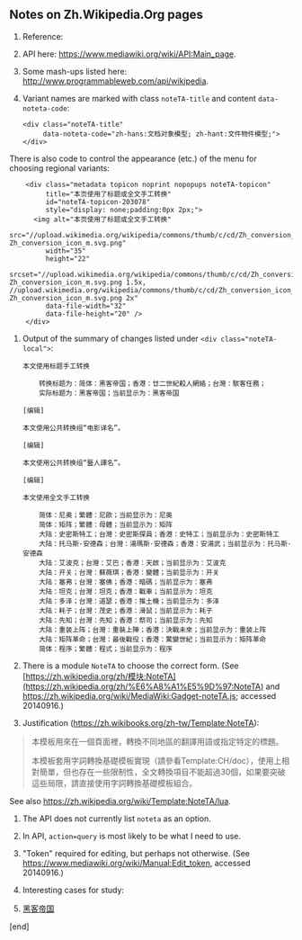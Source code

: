 ## Notes on Zh.Wikipedia.Org pages

 1. Reference:
   2. API here: https://www.mediawiki.org/wiki/API:Main_page.
   2. Some mash-ups listed here: http://www.programmableweb.com/api/wikipedia.
 

 1. Variant names are marked with class `noteTA-title` and content `data-noteta-code`:

        <div class="noteTA-title" 
             data-noteta-code="zh-hans:文档对象模型; zh-hant:文件物件模型;"></div>

   There is also code to control the appearance (etc.) of the menu for choosing regional variants:

        <div class="metadata topicon noprint nopopups noteTA-topicon" 
             title="本页使用了标题或全文手工转换" 
             id="noteTA-topicon-203078" 
             style="display: none;padding:0px 2px;">
          <img alt="本页使用了标题或全文手工转换"
              src="//upload.wikimedia.org/wikipedia/commons/thumb/c/cd/Zh_conversion_icon_m.svg/35px-Zh_conversion_icon_m.svg.png" 
             width="35" 
             height="22"
             srcset="//upload.wikimedia.org/wikipedia/commons/thumb/c/cd/Zh_conversion_icon_m.svg/53px-Zh_conversion_icon_m.svg.png 1.5x, //upload.wikimedia.org/wikipedia/commons/thumb/c/cd/Zh_conversion_icon_m.svg/70px-Zh_conversion_icon_m.svg.png 2x" 
             data-file-width="32" 
             data-file-height="20" />
        </div>

 1. Output of the summary of changes listed under `<div class="noteTA-local">`:

        本文使用标题手工转换
        
            转换标题为：简体：黑客帝国；香港：廿二世紀殺人網絡；台灣：駭客任務；
            实际标题为：黑客帝国；当前显示为：黑客帝国
        
        [编辑]
        
        本文使用公共转换组“电影译名”。
        
        [编辑]
        
        本文使用公共转换组“藝人譯名”。
        
        [编辑]
        
        本文使用全文手工转换
        
            简体：尼奥；繁體：尼歐；当前显示为：尼奥
            简体：矩阵；繁體：母體；当前显示为：矩阵
            大陆：史密斯特工；台灣：史密斯探員；香港：史特工；当前显示为：史密斯特工
            大陆：托马斯·安德森；台灣：湯瑪斯·安德森；香港：安湯武；当前显示为：托马斯·安德森
            大陆：艾波克；台灣：艾巴；香港：天啟；当前显示为：艾波克
            大陆：开关；台灣：蘇薇琪；香港：變體；当前显示为：开关
            大陆：塞弗；台灣：塞佛；香港：暗碼；当前显示为：塞弗
            大陆：坦克；台灣：坦克；香港：戰車；当前显示为：坦克
            大陆：多泽；台灣：道瑟；香港：推土機；当前显示为：多泽
            大陆：耗子；台灣：茂史；香港：滑鼠；当前显示为：耗子
            大陆：先知；台灣：先知；香港：祭司；当前显示为：先知
            大陆：重装上阵；台灣：重裝上陣；香港：決戰未來；当前显示为：重装上阵
            大陆：矩阵革命；台灣：最後戰役；香港：驚變世紀；当前显示为：矩阵革命
            简体：程序；繁體：程式；当前显示为：程序

 1. There is a module `NoteTA` to choose the correct form. (See [https://zh.wikipedia.org/zh/模块:NoteTA](https://zh.wikipedia.org/zh/%E6%A8%A1%E5%9D%97:NoteTA) and https://zh.wikipedia.org/wiki/MediaWiki:Gadget-noteTA.js; accessed 20140916.)

 1. Justification (https://zh.wikibooks.org/zh-tw/Template:NoteTA):

   > 本模板用來在一個頁面裡，轉換不同地區的翻譯用語或指定特定的標題。
   >
   > 本模板套用字詞轉換基礎模板實現（請參看Template:CH/doc），使用上相對簡單，但也存在一些限制性，全文轉換項目不能超過30個，如果要突破這些局限，請直接使用字詞轉換基礎模板組合。

   See also https://zh.wikipedia.org/wiki/Template:NoteTA/lua.

 1. The API does not currently list `noteta` as an option.
 
 1. In API, `action=query` is most likely to be what I need to use.
 
 1. "Token" required for editing, but perhaps not otherwise. (See https://www.mediawiki.org/wiki/Manual:Edit_token, accessed 20140916.)
 
 1. Interesting cases for study:
 
   1. [黑客帝国](https://zh.wikipedia.org/wiki/%E9%BB%91%E5%AE%A2%E5%B8%9D%E5%9B%BD)

[end]

